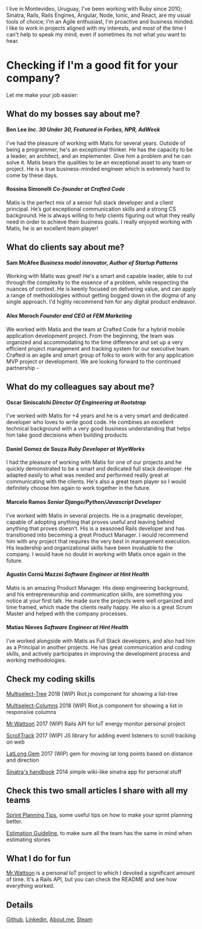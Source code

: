 I live in Montevideo, Uruguay, I've been working with Ruby since 2010; Sinatra, Rails, Rails Engines, Angular, Node, Ionic, and React, are my usual tools of choice; I'm an Agile enthusiast, I'm proactive and business minded. I like to work in projects aligned with my interests, and most of the time I can't help to speak my mind, even if sometimes its not what you want to hear.

# Checking if I'm a good fit for your company?

Let me make your job easier:

## What do my bosses say about me?

#### Ben Lee  _Inc. 30 Under 30, Featured in Forbes, NPR, AdWeek_

I've had the pleasure of working with Matis for several years. Outside of being a programmer, he's an exceptional thinker. He has the capacity to be a leader, an architect, and an implementer. Give him a problem and he can solve it. Matis bears the qualities to be an exceptional asset to any team or project. He is a true business-minded engineer which is extremely hard to come by these days.

#### Rossina Simonelli  _Co-founder at Crafted Code_

Matis is the perfect mix of a senior full stack developer and a client principal. He’s got exceptional communication skills and a strong CS background. He is always willing to help clients figuring out what they really need in order to achieve their business goals. I really enjoyed working with Matis, he is an excellent team player!

## What do clients say about me?

#### Sam McAfee  _Business model innovator, Author of Startup Patterns_

Working with Matis was great! He's a smart and capable leader, able to cut through the complexity to the essence of a problem, while respecting the nuances of context. He is keenly focused on delivering value, and can apply a range of methodologies without getting bogged down in the dogma of any single approach. I'd highly recommend him for any digital product endeavor.

#### Alex Moroch  _Founder and CEO at FEM Marketing_

We worked with Matis and the team at Crafted Code for a hybrid mobile application development project. From the beginning, the team was organized and accommodating to the time difference and set up a very efficient project management and tracking system for our executive team. Crafted is an agile and smart group of folks to work with for any application MVP project or development. We are looking forward to the continued partnership -

## What do my colleagues say about me?

#### Oscar Siniscalchi  _Director Of Engineering at Rootstrap_

I've worked with Matis for +4 years and he is a very smart and dedicated developer who loves to write good code. He combines an excellent technical background with a very good business understanding that helps him take good decisions when building products.

#### Daniel Gomez de Souza  _Ruby Developer at WyeWorks_

I had the pleasure of working with Matis for one of our projects and he quickly demonstrated to be a smart and dedicated full stack developer. He adapted easily to what was needed and performed really great at communicating with the clients. He's also a great team player so I would definitely choose him again to work together in the future.

#### Marcelo Ramos  _Senior Django/Python/Javascript Developer_

I’ve worked with Matis in several projects. He is a pragmatic developer, capable of adopting anything that proves useful and leaving behind anything that proves doesn’t. His is a seasoned Rails developer and has transitioned into becoming a great Product Manager. I would recommend him with any project that requires the very best in management execution. His leadership and organizational skills have been invaluable to the company. I would have no doubt in working with Matis once again in the future.

#### Agustín Cornú Mazzei  _Software Engineer at Hint Health_

Matis is an amazing Product Manager. His deep engineering background, and his entrepreneurship and communication skills, are something you notice at your first talk. He made sure the projects were well organized and time framed, which made the clients really happy. He also is a great Scrum Master and helped with the company processes.

#### Matías Nieves  _Software Engineer at Hint Health_

I’ve worked alongside with Matis as Full Stack developers, and also had him as a Principal in another projects. He has great communication and coding skills, and actively participates in improving the development process and working methodologies.

## Check my coding skills

[Multiselect-Tree](https://github.com/matismasters/riotjs-multiselect-tree)
2018 (WIP) Riot.js component for showing a list-tree

[Multiselect-Columns](https://github.com/matismasters/riotjs-multiselect-columns)
2018 (WIP) Riot.js component for showing a list in responsive columns

[Mr.Wattson](https://github.com/matismasters/mrwattson-api-public)
2017 (WIP) Rails API for IoT energy monitor personal project

[ScrollTrack](https://github.com/matismasters/scroll-track)
2017 (WIP) JS library for adding event listeners to scroll tracking on web

[LatLong Gem](https://github.com/matismasters/lat_long)
2017 (WIP) gem for moving lat long points based on distance and direction

[Sinatra's handbook](https://github.com/matismasters/sinatras_handbook)
2014 simple wiki-like sinatra app for personal stuff

## Check this two small articles I share with all my teams
[Sprint Planning Tips](blog/sprint_planning_tips.md), some useful tips on how to make your sprint planning better.

[Estimation Guideline](blog/estimation_guideline.md), to make sure all the team has the same in mind when estimating stories

## What I do for fun

[Mr.Wattson](https://github.com/matismasters/mrwattson-api-public) is a personal
IoT project to which I devoted a significant amount of time. It's a Rails API,
but you can check the README and see how everything worked.

## Details

[Github](https://github.com/matismasters),
[Linkedin](https://www.linkedin.com/in/matismasters/),
[About.me](https://about.me/matis.masters),
[Steam](http://steamcommunity.com/profiles/76561198059401461/)
